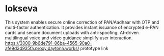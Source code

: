 # lokseva
This system enables secure online correction of PAN/Aadhaar with OTP and multi-factor authentication. It provides instant issuance of encrypted e-PAN cards and secure document uploads with anti-spoofing. AI-driven multilingual voice and video guidance simplify user interaction. 
https://3000-9b6de791-06ba-4565-90a0-afe9d3d935fa.proxy.daytona.works/
prototype link
